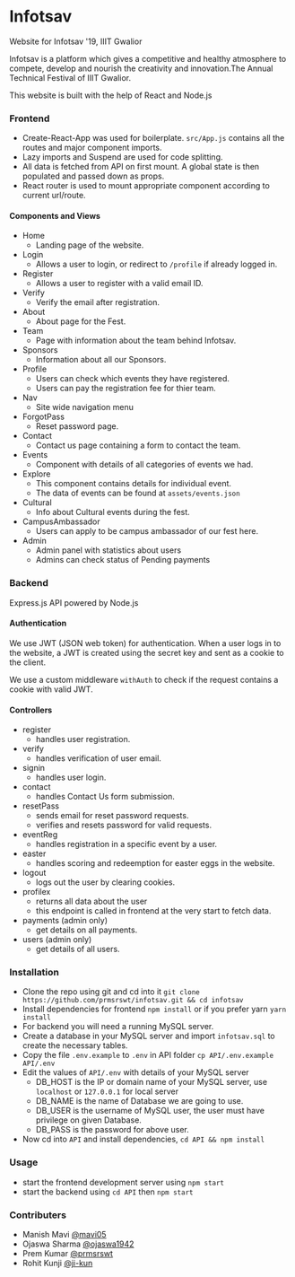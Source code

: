 # Infotsav
Website for Infotsav '19, IIIT Gwalior

Infotsav is a platform which gives a competitive and healthy atmosphere to compete, develop and nourish the creativity and innovation.The Annual Technical Festival of IIIT Gwalior.

This website is built with the help of React and Node.js

### Frontend
- Create-React-App was used for boilerplate. `src/App.js` contains all the routes and major component imports.
- Lazy imports and Suspend are used for code splitting.
- All data is fetched from API on first mount. A global state is then populated and passed down as props.
- React router is used to mount appropriate component according to current url/route.

#### Components and Views
- Home
	- Landing page of the website.
- Login
	- Allows a user to login, or redirect to `/profile` if already logged in.
- Register
	- Allows a user to register with a valid email ID.
- Verify
	- Verify the email after registration.
- About
	- About page for the Fest.
- Team
	- Page with information about the team behind Infotsav.
- Sponsors
	- Information about all our Sponsors.
- Profile
	- Users can check which events they have registered.
	- Users can pay the registration fee for thier team.
- Nav
	- Site wide navigation menu
- ForgotPass
	- Reset password page.
- Contact
	- Contact us page containing a form to contact the team.
- Events
	- Component with details of all categories of events we had.
- Explore
	- This component contains details for individual event.
	- The data of events can be found at `assets/events.json`
- Cultural
	- Info about Cultural events during the fest.
- CampusAmbassador
	- Users can apply to be campus ambassador of our fest here.
- Admin
	- Admin panel with statistics about users
	- Admins can check status of Pending payments

### Backend

Express.js API powered by Node.js

#### Authentication

We use JWT (JSON web token) for authentication. When a user logs in to the website, a JWT is created using the secret key and sent as a cookie to the client.

We use a custom middleware `withAuth` to check if the request contains a cookie with valid JWT.

#### Controllers

- register
	- handles user registration.
- verify
	- handles verification of user email.
- signin
	- handles user login.
- contact
	- handles Contact Us form submission.
- resetPass
	- sends email for reset password requests.
	- verifies and resets password for valid requests.
- eventReg
	- handles registration in a specific event by a user.
- easter
	- handles scoring and redeemption for easter eggs in the website.
- logout
	- logs out the user by clearing cookies.
- profilex
	- returns all data about the user
	- this endpoint is called in frontend at the very start to fetch data.
- payments (admin only)
	- get details on all payments.
- users (admin only)
	- get details of all users.

### Installation

- Clone the repo using git and cd into it `git clone https://github.com/prmsrswt/infotsav.git && cd infotsav` 
- Install dependencies for frontend `npm install` or if you prefer yarn `yarn install`
- For backend you will need a running MySQL server.
- Create a database in your MySQL server and import `infotsav.sql` to create the necessary tables.
- Copy the file `.env.example` to `.env` in API folder `cp API/.env.example API/.env`
- Edit the values of `API/.env` with details of your MySQL server
	- DB_HOST is the IP or domain name of your MySQL server, use `localhost` or `127.0.0.1` for local server
	- DB_NAME is the name of Database we are going to use.
	- DB_USER is the username of MySQL user, the user must have privilege on given Database.
	- DB_PASS is the password for above user.
- Now cd into `API` and install dependencies, `cd API && npm install`

### Usage
- start the frontend development server using `npm start`
- start the backend using `cd API` then `npm start`

### Contributers
- Manish Mavi [@mavi05](https://github.com/mavi05)
- Ojaswa Sharma [@ojaswa1942](https://github.com/ojaswa1942)
- Prem Kumar [@prmsrswt](https://github.com/prmsrswt)
- Rohit Kunji [@ji-kun](https://github.com/ji-kun)
